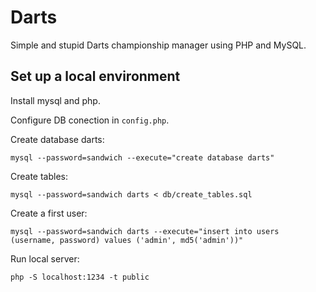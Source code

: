 # Darts

Simple and stupid Darts championship manager using PHP and MySQL.

## Set up a local environment

Install mysql and php.

Configure DB conection in `config.php`.

Create database darts:
```
mysql --password=sandwich --execute="create database darts"
```

Create tables:
```
mysql --password=sandwich darts < db/create_tables.sql
```

Create a first user:
```
mysql --password=sandwich darts --execute="insert into users (username, password) values ('admin', md5('admin'))"
```

Run local server:
```
php -S localhost:1234 -t public
```
